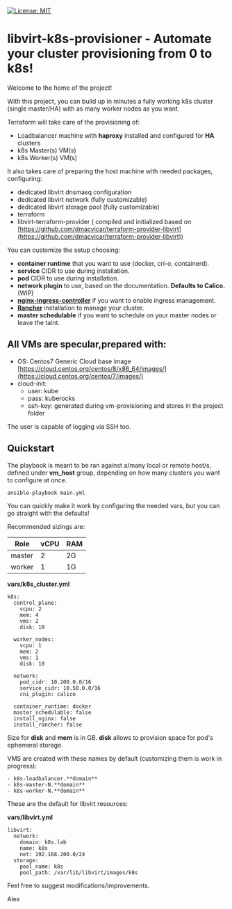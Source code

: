 [![License: MIT](https://img.shields.io/badge/License-MIT-yellow.svg)](https://opensource.org/licenses/MIT)

# libvirt-k8s-provisioner - Automate your cluster provisioning from 0 to k8s!
Welcome to the home of the project!

With this project, you can build up in minutes a fully working k8s cluster (single master/HA) with as many worker nodes as you want.

Terraform will take care of the provisioning of:
- Loadbalancer machine with **haproxy** installed and configured for **HA** clusters
- k8s Master(s) VM(s)
- k8s Worker(s) VM(s)

It also takes care of preparing the host machine with needed packages, configuring:

- dedicated libvirt dnsmasq configuration
- dedicated libvirt network (fully customizable)
- dedicated libvirt storage pool (fully customizable) 
- terraform 
- libvirt-terraform-provider ( compiled and initialized based on [https://github.com/dmacvicar/terraform-provider-libvirt](https://github.com/dmacvicar/terraform-provider-libvirt))

You can customize the setup choosing:

- **container runtime** that you want to use (docker, cri-o, containerd).
- **service** CIDR to use during installation. 
- **pod** CIDR to use during installation. 
- **network plugin** to use, based on the documentation. **Defaults to Calico.** (WIP)
- **[nginx-ingress-controller](https://kubernetes.github.io/ingress-nginx/)** if you want to enable ingress management.  
- **[Rancher](https://rancher.com/)** installation to manage your cluster. 
- **master schedulable** if you want to schedule on your master nodes or leave the taint.


## All VMs are specular,prepared with:

- OS: Centos7 Generic Cloud base image [https://cloud.centos.org/centos/8/x86_64/images/](https://cloud.centos.org/centos/7/images/)  
- cloud-init:   
  - user: kube
  - pass: kuberocks  
  - ssh-key: generated during vm-provisioning and stores in the project folder  

The user is capable of logging via SSH too.  

## Quickstart
The playbook is meant to be ran against a/many local or remote host/s, defined under **vm_host** group, depending on how many clusters you want to configure at once.  

    ansible-playbook main.yml

You can quickly make it work by configuring the needed vars, but you can go straight with the defaults!

Recommended sizings are:

| Role | vCPU | RAM |
|--|--|--|
| master | 2 | 2G | 
| worker | 1 | 1G | 

**vars/k8s_cluster.yml**

	k8s:
	  control_plane:
	    vcpu: 2
	    mem: 4
	    vms: 2
	    disk: 10

	  worker_nodes:
	    vcpu: 1
	    mem: 2
	    vms: 1
	    disk: 10

	  network:
	    pod_cidr: 10.200.0.0/16
	    service_cidr: 10.50.0.0/16
	    cni_plugin: calico

	  container_runtime: docker
	  master_schedulable: false
	  install_nginx: false
	  install_rancher: false

Size for **disk** and **mem** is in GB. **disk** allows to provision space for pod's ephemeral storage.

VMS are created with these names by default (customizing them is work in progress):

	- k8s-loadbalancer.**domain**
	- k8s-master-N.**domain**
	- k8s-worker-N.**domain**

These are the default for libvirt resources:

**vars/libvirt.yml**

	libvirt:
	  network:
	    domain: k8s.lab
	    name: k8s
	    net: 192.168.200.0/24
	  storage:
	    pool_name: k8s
	    pool_path: /var/lib/libvirt/images/k8s

Feel free to suggest modifications/improvements.

Alex
